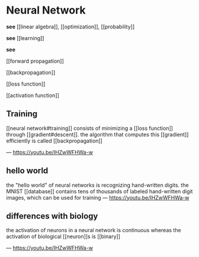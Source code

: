 # Neural Network

**see** [[linear algebra]], [[optimization]], [[probability]]

**see** [[learning]]

**see**

[[forward propagation]]

[[backpropagation]]

[[loss function]]

[[activation function]]

## Training

[[neural network#training]] consists of minimizing a [[loss function]] through [[gradient#descent]]. the algorithm that computes this [[gradient]] efficiently is called [[backpropagation]]

&mdash; <https://youtu.be/IHZwWFHWa-w>

## hello world

the "hello world" of neural networks is recognizing hand-written digits. the MNIST [[database]] contains tens of thousands of labeled hand-written digit images, which can be used for training &mdash; <https://youtu.be/IHZwWFHWa-w>

## differences with biology

the activation of neurons in a neural network is continuous whereas the activation of biological [[neuron]]s is [[binary]]

&mdash; <https://youtu.be/IHZwWFHWa-w>
